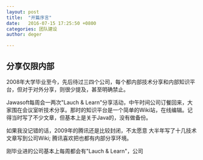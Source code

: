 ```yaml
---
layout: post
title:  "开篇序言"
date:   2016-07-15 17:25:50 +0800
categories: 团队建设
author: deger

---
```


## 分享仅限内部

2008年大学毕业至今，先后待过三四个公司，每个都内部技术分享和内部知识平台，但对于对外分享，则很少提及，甚至明确禁止。

Jawasoft每周会一两次"Lauch & Learn"分享活动，中午时间公司订餐回来，大家围在会议室听技术分享。那时的知识平台是一个简单的Wiki站，在线编辑。记得当时写了不少文章，但基本上是关于Java的，没有做备份。

如果我没记错的话，2009年的腾讯还是比较封闭，不太愿意
大半年写了十几技术文章写到公司Wiki; 腾讯喜欢把也都有内部分享环境。

刚毕业进的公司基本上每周都会有"Lauch & Learn"，公司